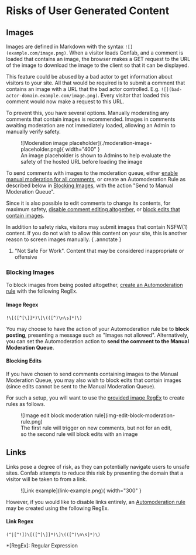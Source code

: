 # Risks of User Generated Content

## Images

Images are defined in Markdown with the syntax `![](example.com/image.png)`. When a visitor loads Confab, and a comment is loaded that contains an image, the browser makes a GET request to the URL of the image to download the image to the client so that it can be displayed.

This feature could be abused by a bad actor to get information about visitors to your site. All that would be required is to submit a comment that contains an image with a URL that the bad actor controlled. E.g. `![](bad-actor-domain.example.com/image.png)`. Every visitor that loaded this comment would now make a request to this URL. 

To prevent this, you have several options. Manually moderating any comments that contain images is recommended. Images in comments awaiting moderation are not immediately loaded, allowing an Admin to manually verify safety.

<figure markdown>
![Moderation image placeholder](./moderation-image-placeholder.png){ width="400" }
<figcaption>An image placeholder is shown to Admins to help evaluate the safety of the hosted URL before loading the image</figcaption>
</figure>

To send comments with images to the moderation queue, either [enable manual moderation for all comments](../../config/index.md#manual-moderation), or create an Automoderation Rule as described below in [Blocking Images](#blocking-images), with the action "Send to Manual Moderation Queue". 

Since it is also possible to edit comments to change its contents, for maximum safety, [disable comment editing altogether](../../config/index.md#edits), or [block edits that contain images](#blocking-edits).

In addition to safety risks, visitors may submit images that contain NSFW(1) content. If you do not wish to allow this content on your site, this is another reason to screen images manually.
{ .annotate }

1. "Not Safe For Work". Content that may be considered inappropriate or offensive

### Blocking Images

To block images from being posted altogether, [create an Automoderation rule](../../core-functionality/auto-moderation/index.md) with the following RegEx.

#### Image Regex
```
!\[([^[\]]*)\]\(([^)\n\s]*)\)
```

You may choose to have the action of your Automoderation rule be to **block posting**, presenting a message such as "Images not allowed". Alternatively, you can set the Automoderation action to **send the comment to the Manual Moderation Queue**. 

#### Blocking Edits

If you have chosen to send comments containing images to the Manual Moderation Queue, you may also wish to block edits that contain images (since edits cannot be sent to the Manual Moderation Queue).

For such a setup, you will want to use the [provided image RegEx](#image-regex) to create rules as follows.

<figure markdown>
![Image edit block moderation rule](img-edit-block-moderation-rule.png)
<figcaption>The first rule will trigger on new comments, but not for an edit, so the second rule will block edits with an image</figcaption>
</figure>


## Links

Links pose a degree of risk, as they can potentially navigate users to unsafe sites. Confab attempts to reduce this risk by presenting the domain that a visitor will be taken to from a link.

<figure markdown>
![Link example](link-example.png){ width="300" }
</figure>

However, if you would like to disable links entirely, an [Automoderation rule](../../core-functionality/auto-moderation/index.md) may be created using the following RegEx.

#### Link Regex
```
(^|[^!])\[([^[\]]*)\]\(([^)\n\s]*)\)
```

*[RegEx]: Regular Expression